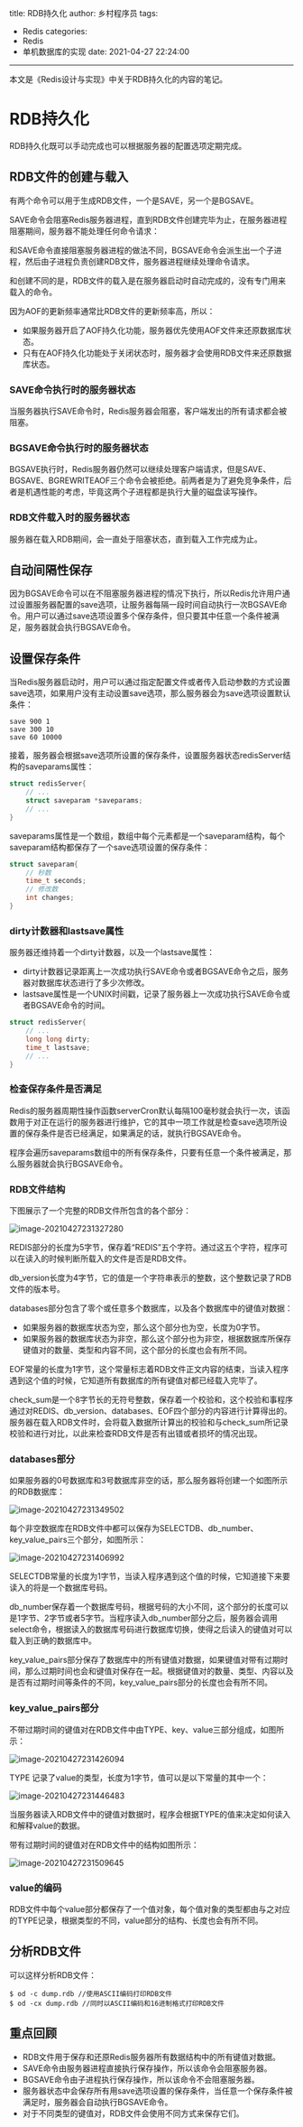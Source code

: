 title: RDB持久化
author: 乡村程序员
tags:
  - Redis
categories:
  - Redis
  - 单机数据库的实现
date: 2021-04-27 22:24:00
---
本文是《Redis设计与实现》中关于RDB持久化的内容的笔记。
 <!-- more -->

# RDB持久化

RDB持久化既可以手动完成也可以根据服务器的配置选项定期完成。

## RDB文件的创建与载入

有两个命令可以用于生成RDB文件，一个是SAVE，另一个是BGSAVE。

SAVE命令会阻塞Redis服务器进程，直到RDB文件创建完毕为止，在服务器进程阻塞期间，服务器不能处理任何命令请求：

和SAVE命令直接阻塞服务器进程的做法不同，BGSAVE命令会派生出一个子进程，然后由子进程负责创建RDB文件，服务器进程继续处理命令请求。

和创建不同的是，RDB文件的载入是在服务器启动时自动完成的，没有专门用来载入的命令。

因为AOF的更新频率通常比RDB文件的更新频率高，所以：

- 如果服务器开启了AOF持久化功能，服务器优先使用AOF文件来还原数据库状态。
- 只有在AOF持久化功能处于关闭状态时，服务器才会使用RDB文件来还原数据库状态。

### SAVE命令执行时的服务器状态

当服务器执行SAVE命令时，Redis服务器会阻塞，客户端发出的所有请求都会被阻塞。

### BGSAVE命令执行时的服务器状态

BGSAVE执行时，Redis服务器仍然可以继续处理客户端请求，但是SAVE、BGSAVE、BGREWRITEAOF三个命令会被拒绝。前两者是为了避免竞争条件，后者是机遇性能的考虑，毕竟这两个子进程都是执行大量的磁盘读写操作。

### RDB文件载入时的服务器状态

服务器在载入RDB期间，会一直处于阻塞状态，直到载入工作完成为止。

## 自动间隔性保存

因为BGSAVE命令可以在不阻塞服务器进程的情况下执行，所以Redis允许用户通过设置服务器配置的save选项，让服务器每隔一段时间自动执行一次BGSAVE命令。用户可以通过save选项设置多个保存条件，但只要其中任意一个条件被满足，服务器就会执行BGSAVE命令。

## 设置保存条件

当Redis服务器启动时，用户可以通过指定配置文件或者传入启动参数的方式设置save选项，如果用户没有主动设置save选项，那么服务器会为save选项设置默认条件：

```
save 900 1
save 300 10
save 60 10000
```

接着，服务器会根据save选项所设置的保存条件，设置服务器状态redisServer结构的saveparams属性：

```c
struct redisServer{
	// ...
	struct saveparam *saveparams;
	// ...
}
```

saveparams属性是一个数组，数组中每个元素都是一个saveparam结构，每个saveparam结构都保存了一个save选项设置的保存条件：

```c
struct saveparam{
	// 秒数
	time_t seconds;
	// 修改数
	int changes;
}
```

### dirty计数器和lastsave属性

服务器还维持着一个dirty计数器，以及一个lastsave属性：

- dirty计数器记录距离上一次成功执行SAVE命令或者BGSAVE命令之后，服务器对数据库状态进行了多少次修改。
- lastsave属性是一个UNIX时间戳，记录了服务器上一次成功执行SAVE命令或者BGSAVE命令的时间。

```c
struct redisServer{
	// ...
	long long dirty;
	time_t lastsave;
	// ...
}
```

### 检查保存条件是否满足

Redis的服务器周期性操作函数serverCron默认每隔100毫秒就会执行一次，该函数用于对正在运行的服务器进行维护，它的其中一项工作就是检查save选项所设置的保存条件是否已经满足，如果满足的话，就执行BGSAVE命令。

程序会遍历saveparams数组中的所有保存条件，只要有任意一个条件被满足，那么服务器就会执行BGSAVE命令。

### RDB文件结构

下图展示了一个完整的RDB文件所包含的各个部分：

![image-20210427231327280](../images/RDB%E6%8C%81%E4%B9%85%E5%8C%96/image-20210427231327280.png)

REDIS部分的长度为5字节，保存着“REDIS”五个字符。通过这五个字符，程序可以在读入的时候判断所载入的文件是否是RDB文件。

db_version长度为4字节，它的值是一个字符串表示的整数，这个整数记录了RDB文件的版本号。

databases部分包含了零个或任意多个数据库，以及各个数据库中的键值对数据：

- 如果服务器的数据库状态为空，那么这个部分也为空，长度为0字节。
- 如果服务器的数据库状态为非空，那么这个部分也为非空，根据数据库所保存键值对的数量、类型和内容不同，这个部分的长度也会有所不同。

EOF常量的长度为1字节，这个常量标志着RDB文件正文内容的结束，当读入程序遇到这个值的时候，它知道所有数据库的所有键值对都已经载入完毕了。

check_sum是一个8字节长的无符号整数，保存着一个校验和，这个校验和事程序通过对REDIS、db_version、databases、EOF四个部分的内容进行计算得出的。服务器在载入RDB文件时，会将载入数据所计算出的校验和与check_sum所记录校验和进行对比，以此来检查RDB文件是否有出错或者损坏的情况出现。

### databases部分

如果服务器的0号数据库和3号数据库非空的话，那么服务器将创建一个如图所示的RDB数据库：

![image-20210427231349502](../images/RDB%E6%8C%81%E4%B9%85%E5%8C%96/image-20210427231349502.png)

每个非空数据库在RDB文件中都可以保存为SELECTDB、db_number、key_value_pairs三个部分，如图所示：

![image-20210427231406992](../images/RDB%E6%8C%81%E4%B9%85%E5%8C%96/image-20210427231406992.png)

SELECTDB常量的长度为1字节，当读入程序遇到这个值的时候，它知道接下来要读入的将是一个数据库号码。

db_number保存着一个数据库号码，根据号码的大小不同，这个部分的长度可以是1字节、2字节或者5字节。当程序读入db_number部分之后，服务器会调用select命令，根据读入的数据库号码进行数据库切换，使得之后读入的键值对可以载入到正确的数据库中。

key_value_pairs部分保存了数据库中的所有键值对数据，如果键值对带有过期时间，那么过期时间也会和键值对保存在一起。根据键值对的数量、类型、内容以及是否有过期时间等条件的不同，key_value_pairs部分的长度也会有所不同。

### key_value_pairs部分

不带过期时间的键值对在RDB文件中由TYPE、key、value三部分组成，如图所示：

![image-20210427231426094](../images/RDB%E6%8C%81%E4%B9%85%E5%8C%96/image-20210427231426094.png)

TYPE 记录了value的类型，长度为1字节，值可以是以下常量的其中一个：

![image-20210427231446483](../images/RDB%E6%8C%81%E4%B9%85%E5%8C%96/image-20210427231446483.png)

当服务器读入RDB文件中的键值对数据时，程序会根据TYPE的值来决定如何读入和解释value的数据。

带有过期时间的键值对在RDB文件中的结构如图所示：

![image-20210427231509645](../images/RDB%E6%8C%81%E4%B9%85%E5%8C%96/image-20210427231509645.png)

### value的编码

RDB文件中每个value部分都保存了一个值对象，每个值对象的类型都由与之对应的TYPE记录，根据类型的不同，value部分的结构、长度也会有所不同。

## 分析RDB文件

可以这样分析RDB文件：

```shell
$ od -c dump.rdb //使用ASCII编码打印RDB文件
$ od -cx dump.rdb //同时以ASCII编码和16进制格式打印RDB文件 
```

## 重点回顾

- RDB文件用于保存和还原Redis服务器所有数据结构中的所有键值对数据。
- SAVE命令由服务器进程直接执行保存操作，所以该命令会阻塞服务器。
- BGSAVE命令由子进程执行保存操作，所以该命令不会阻塞服务器。
- 服务器状态中会保存所有用save选项设置的保存条件，当任意一个保存条件被满足时，服务器会自动执行BGSAVE命令。
- 对于不同类型的键值对，RDB文件会使用不同方式来保存它们。